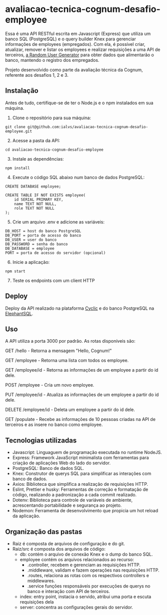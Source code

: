 # avaliacao-tecnica-cognum-desafio-employee

Essa é uma API RESTful escrita em Javascript (Express) que utiliza um banco SQL (PostgreSQL) e o query builder Knex para gerenciar informações de employees (empregados). Com ela, é possível criar, atualizar, remover e listar os employees e realizar requisições a uma API de terceiros, [a Random User Generator](https://randomuser.me/) para obter dados que alimentarão o banco, mantendo o registro dos empregados.

Projeto desenvolvido como parte da avaliação técnica da Cognum, referente aos desafios 1, 2 e 3.

## Instalação

Antes de tudo, certifique-se de ter o Node.js e o npm instalados em sua máquina.

1. Clone o repositório para sua máquina:

```
git clone git@github.com:ialvs/avaliacao-tecnica-cognum-desafio-employee.git
```

2. Acesse a pasta da API:

```
cd avaliacao-tecnica-cognum-desafio-employee
```

3. Instale as dependências:

```
npm install
```

4. Execute o código SQL abaixo num banco de dados PostgreSQL:

```
CREATE DATABASE employee;

CREATE TABLE IF NOT EXISTS employee(
    id SERIAL PRIMARY KEY,
    name TEXT NOT NULL,
    role TEXT NOT NULL
);
```

5. Crie um arquivo .env e adicione as variáveis:

```
DB_HOST = host do banco PostgreSQL
DB_PORT = porta de acesso do banco
DB_USER = user do banco
DB_PASSWORD = senha do banco
DB_DATABASE = employee
PORT = porta de acesso do servidor (opcional)
```

6. Inicie a aplicação:

```
npm start
```

7. Teste os endpoints com um client HTTP

## Deploy

Deploy da API realizado na plataforma [Cyclic](https://www.cyclic.sh/) e do banco PostgreSQL na [ElephantSQL](https://www.elephantsql.com/).

## Uso

A API utiliza a porta 3000 por padrão. As rotas disponíveis são:

<p>GET /hello - Retorna a mensagem "Hello, Cognum!"</p>
<p>GET /employee - Retorna uma lista com todos os employee.</p>
<p>GET /employee/id - Retorna as informações de um employee a partir do id dele.</p>
<p>POST /employee - Cria um novo employee.</p>
<p>PUT /employee/id - Atualiza as informações de um employee a partir do id dele.</p>
<p>DELETE /employee/id - Deleta um employee a partir do id dele.</p>
<p>GET /populate - Recebe as informações de 10 pessoas criadas na API de terceiros e as insere no banco como employee.</p>

## Tecnologias utilizadas

- Javascript: Linguaguem de programação executada no runtime NodeJS.
- Express: Framework JavaScript minimalista com ferramentas para criação de aplicações Web do lado do servidor.
- PostgreSQL: Banco de dados SQL.
- Knex: Construtor de querys SQL para simplificar as interações com banco de dados.
- Axios: Biblioteca que simplifica a realização de requisições HTTP.
- Eslint, Prettier e husky: Ferramentas de correção e formatação de código, realizando a padronização a cada commit realizado.
- Dotenv: Biblioteca para controle de variáveis de ambiente, acrescentando portabilidade e segurança ao projeto.
- Nodemon: Ferramenta de desenvolvimento que propicia um hot reload da aplicação.

## Organização das pastas

- Raiz é composta de arquivos de configuração e do git.
- Raiz/src é composta dos arquivos de código:
    - db: contém o arquivo de conexão Knex e o dump do banco SQL.
    - employee contém os arquivos relacionados ao recurso:
        - .controller, recebem e gerenciam as requisições HTTP.
        - .middleware, validam e fazem operações nas requisições HTTP.
        - .routes, relaciona as rotas com os respectivos controllers e middlewares.
        - .service funções responsáveis por execuções de querys no banco e interação com API de terceiros.
    - index: entry point, instacia o servido, atribui uma porta e escuta requisições dela
    - server: concentra as configurações gerais do servidor.

